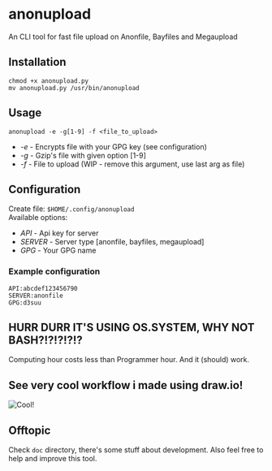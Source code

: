 # anonupload
An CLI tool for fast file upload on Anonfile, Bayfiles and Megaupload

## Installation
`chmod +x anonupload.py`<br />
`mv anonupload.py /usr/bin/anonupload`

## Usage
`anonupload -e -g[1-9] -f <file_to_upload>`<br />
 - _-e_   - Encrypts file with your GPG key (see configuration)
 - _-g_   - Gzip's file with given option [1-9]
 - _-f_   - File to upload (WIP - remove this argument, use last arg as file)
 
## Configuration
Create file: `$HOME/.config/anonupload`<br />
Available options:<br />
 - _API_ - Api key for server
 - _SERVER_ - Server type [anonfile, bayfiles, megaupload]
 - _GPG_ - Your GPG name

### Example configuration
`API:abcdef123456790`<br />
`SERVER:anonfile`<br />
`GPG:d3suu`

## HURR DURR IT'S USING OS.SYSTEM, WHY NOT BASH?!?!?!?!?
Computing hour costs less than Programmer hour. And it (should) work.

## See very cool workflow i made using draw.io!
![Cool!](https://raw.githubusercontent.com/d3suu/anonupload/dev/doc/Anonupload%20workflow.png)

## Offtopic
Check `doc` directory, there's some stuff about development. Also feel free to help and improve this tool.
